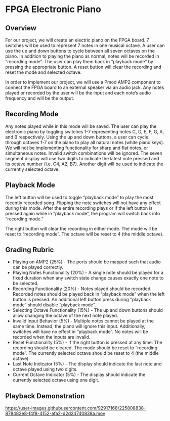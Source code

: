 # FPGA Electronic Piano
## Overview
For our project, we will create an electric piano on the FPGA board. 7 switches will be used to represent 7 notes in one musical octave. A user can use the up and down buttons to cycle between all seven octaves on the piano. In addition to playing the piano as normal, notes will be recorded in “recording mode”. The user can play them back in “playback mode” by pressing the appropriate button. A reset button will clear the recording and reset the mode and selected octave.

In order to implement our project, we will use a Pmod AMP2 component to connect the FPGA board to an external speaker via an audio jack. Any notes played or recorded by the user will be the input and each note’s audio frequency and will be the output.
## Recording Mode
Any notes played while in this mode will be saved. The user can play the electronic piano by toggling switches 1-7 representing notes C, D, E, F, G, A, and B respectively.  Using the up and down buttons, a user can cycle through octaves 1-7 on the piano to play all natural notes (white piano keys). We will not be implementing functionality for sharp and flat notes, or simultaneous notes. Invalid switch combinations will be ignored. The seven segment display will use two digits to indicate the latest note pressed and its octave number (i.e. C4, A2, B7). Another digit will be used to indicate the currently selected octave.
## Playback Mode
The left button will be used to toggle “playback mode” to play the most recently recorded song. Flipping the note switches will not have any effect during this mode. After the entire recording plays or if the left button is pressed again while in “playback mode”, the program will switch back into “recording mode.”

The right button will clear the recording in either mode. The mode will be reset to “recording mode”. The octave will be reset to 4 (the middle octave).

## Grading Rubric
* Playing on AMP2 (25%) - The ports should be mapped such that audio can be played correctly.
* Playing Notes Functionality (20%) - A single note should be played for a fixed duration when any switch state change causes exactly one note to be selected.
* Recording Functionality (20%) - Notes played should be recorded. Recorded notes should be played back in “playback mode” when the left button is pressed. An additional left button press during “playback mode” should disable “playback mode”.
* Selecting Octave Functionality (15%) - The up and down buttons should allow changing the octave of the next note played.
* Invalid Input Behavior (5%) - Multiple notes cannot be played at the same time. Instead, the piano will ignore this input. Additionally, switches will have no effect in “playback mode”. No notes will be recorded when the inputs are invalid.
* Reset Functionality (5%) - If the right button is pressed at any time: The recording should be cleared. The mode should be reset to “recording mode”. The currently selected octave should be reset to 4 (the middle octave).
* Last Note Indicator (5%) - The display should indicate the last note and octave played using two digits.
* Current Octave Indicator (5%) - The display should indicate the currently selected octave using one digit.

## Playback Demonstration
https://user-images.githubusercontent.com/92917168/225808838-878482e8-f4f8-4152-afa2-d2d24740838a.mov
